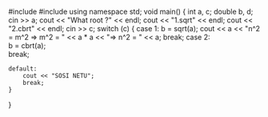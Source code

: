 #include<iostream>
#include<cmath>
using namespace std;
void main()
{
	int a, c;
	double b, d;
	cin >> a;
	cout << "What root ?" << endl;
	cout << "1.sqrt" << endl;
	cout << "2.cbrt" << endl;
	cin >> c;
	switch (c)
	{ 
	case 1:
		 b = sqrt(a);
		 cout << a << "n^2 = m^2 => m^2 = " << a * a << "=> n^2 = " << a;
		 break;
	case 2:  
		 b = cbrt(a);  
		 break;
	
	default:
		cout << "SOSI NETU";
		break;
	}
}
